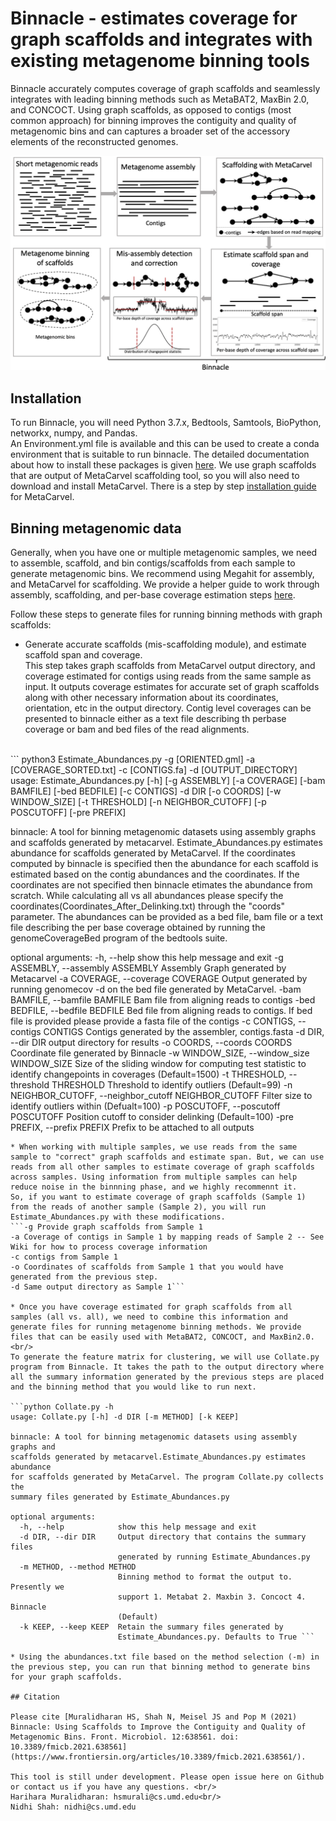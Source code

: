 # Binnacle - estimates coverage for graph scaffolds and integrates with existing metagenome binning tools

Binnacle accurately computes coverage of graph scaffolds and seamlessly integrates with leading binning methods such as MetaBAT2, MaxBin 2.0, and CONCOCT. Using graph scaffolds, as opposed to contigs (most common approach) for binning improves the contiguity and quality of metagenomic bins and can captures a broader set of the accessory elements of the reconstructed genomes.
<tr> 
    <p align="center"><img src="img/Figure1.png" width=750 /></p>
</tr>

## Installation
To run Binnacle, you will need Python 3.7.x, Bedtools, Samtools, BioPython, networkx, numpy, and Pandas. <br/>
An Environment.yml file is available and this can be used to create a conda environment that is suitable to run binnacle. 
The detailed documentation about how to install these packages is given [here](https://github.com/marbl/binnacle/wiki/1.-Package-Dependencies).
We use graph scaffolds that are output of MetaCarvel scaffolding tool, so you will also need to download and install MetaCarvel. There is a step by step [installation guide](https://github.com/marbl/MetaCarvel/wiki) for MetaCarvel. 

## Binning metagenomic data
Generally, when you have one or multiple metagenomic samples, we need to assemble, scaffold, and bin contigs/scaffolds from each sample to generate metagenomic bins. We recommend using Megahit for assembly, and MetaCarvel for scaffolding. We provide a helper guide to work through assembly, scaffolding, and per-base coverage estimation steps [here](https://github.com/marbl/binnacle/wiki/2.-Preparing-the-Data). 

Follow these steps to generate files for running binning methods with graph scaffolds:
* Generate accurate scaffolds (mis-scaffolding module), and estimate scaffold span and coverage. <br/>
  This step takes graph scaffolds from MetaCarvel output directory, and coverage estimated for contigs using reads from the same sample as input. It outputs coverage estimates for accurate set of graph scaffolds along with other necessary information about its coordinates, orientation, etc in the output directory.
Contig level coverages can be presented to binnacle either as a text file describing th perbase coverage or bam and bed files of the read alignments.

<br/>
``` 
python3 Estimate_Abundances.py -g [ORIENTED.gml] -a [COVERAGE_SORTED.txt] -c [CONTIGS.fa] -d [OUTPUT_DIRECTORY]<br/>
usage: Estimate_Abundances.py [-h] [-g ASSEMBLY] [-a COVERAGE] [-bam BAMFILE]
                              [-bed BEDFILE] [-c CONTIGS] -d DIR [-o COORDS]
                              [-w WINDOW_SIZE] [-t THRESHOLD]
                              [-n NEIGHBOR_CUTOFF] [-p POSCUTOFF]
                              [-pre PREFIX]

binnacle: A tool for binning metagenomic datasets using assembly graphs and
scaffolds generated by metacarvel. Estimate_Abundances.py estimates abundance
for scaffolds generated by MetaCarvel. If the coordinates computed by binnacle
is specified then the abundance for each scaffold is estimated based on the
contig abundances and the coordinates. If the coordinates are not specified
then binnacle etimates the abundance from scratch. While calculating all vs
all abundances please specify the coordinates(Coordinates_After_Delinking.txt)
through the "coords" parameter. The abundances can be provided as a bed file,
bam file or a text file describing the per base coverage obtained by running
the genomeCoverageBed program of the bedtools suite.

optional arguments:
  -h, --help            show this help message and exit
  -g ASSEMBLY, --assembly ASSEMBLY
                        Assembly Graph generated by Metacarvel
  -a COVERAGE, --coverage COVERAGE
                        Output generated by running genomecov -d on the bed
                        file generated by MetaCarvel.
  -bam BAMFILE, --bamfile BAMFILE
                        Bam file from aligning reads to contigs
  -bed BEDFILE, --bedfile BEDFILE
                        Bed file from aligning reads to contigs. If bed file
                        is provided please provide a fasta file of the contigs
  -c CONTIGS, --contigs CONTIGS
                        Contigs generated by the assembler, contigs.fasta
  -d DIR, --dir DIR     output directory for results
  -o COORDS, --coords COORDS
                        Coordinate file generated by Binnacle
  -w WINDOW_SIZE, --window_size WINDOW_SIZE
                        Size of the sliding window for computing test
                        statistic to identify changepoints in coverages
                        (Default=1500)
  -t THRESHOLD, --threshold THRESHOLD
                        Threshold to identify outliers (Default=99)
  -n NEIGHBOR_CUTOFF, --neighbor_cutoff NEIGHBOR_CUTOFF
                        Filter size to identify outliers within (Defualt=100)
  -p POSCUTOFF, --poscutoff POSCUTOFF
                        Position cutoff to consider delinking (Default=100)
  -pre PREFIX, --prefix PREFIX
                        Prefix to be attached to all outputs
```
* When working with multiple samples, we use reads from the same sample to "correct" graph scaffolds and estimate span. But, we can use reads from all other samples to estimate coverage of graph scaffolds across samples. Using information from multiple samples can help reduce noise in the binnning phase, and we highly recommennt it. 
So, if you want to estimate coverage of graph scaffolds (Sample 1) from the reads of another sample (Sample 2), you will run Estimate_Abundances.py with these modifications.
```-g Provide graph scaffolds from Sample 1
-a Coverage of contigs in Sample 1 by mapping reads of Sample 2 -- See Wiki for how to process coverage information
-c contigs from Sample 1
-o Coordinates of scaffolds from Sample 1 that you would have generated from the previous step.
-d Same output directory as Sample 1```

* Once you have coverage estimated for graph scaffolds from all samples (all vs. all), we need to combine this information and generate files for running metagenome binning methods. We provide files that can be easily used with MetaBAT2, CONCOCT, and MaxBin2.0. <br/>
To generate the feature matrix for clustering, we will use Collate.py program from Binnacle. It takes the path to the output directory where all the summary information generated by the previous steps are placed and the binning method that you would like to run next.

```python Collate.py -h                        
usage: Collate.py [-h] -d DIR [-m METHOD] [-k KEEP]

binnacle: A tool for binning metagenomic datasets using assembly graphs and
scaffolds generated by metacarvel.Estimate_Abundances.py estimates abundance
for scaffolds generated by MetaCarvel. The program Collate.py collects the
summary files generated by Estimate_Abundances.py

optional arguments:
  -h, --help            show this help message and exit
  -d DIR, --dir DIR     Output directory that contains the summary files
                        generated by running Estimate_Abundances.py
  -m METHOD, --method METHOD
                        Binning method to format the output to. Presently we
                        support 1. Metabat 2. Maxbin 3. Concoct 4. Binnacle
                        (Default)
  -k KEEP, --keep KEEP  Retain the summary files generated by
                        Estimate_Abundances.py. Defaults to True ```

* Using the abundances.txt file based on the method selection (-m) in the previous step, you can run that binning method to generate bins for your graph scaffolds.

## Citation

Please cite [Muralidharan HS, Shah N, Meisel JS and Pop M (2021) Binnacle: Using Scaffolds to Improve the Contiguity and Quality of Metagenomic Bins. Front. Microbiol. 12:638561. doi: 10.3389/fmicb.2021.638561](https://www.frontiersin.org/articles/10.3389/fmicb.2021.638561/).

This tool is still under development. Please open issue here on Github or contact us if you have any questions. <br/>
Harihara Muralidharan: hsmurali@cs.umd.edu<br/>
Nidhi Shah: nidhi@cs.umd.edu


